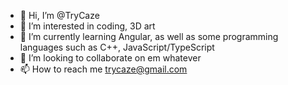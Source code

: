 - 👋 Hi, I’m @TryCaze
- 👀 I’m interested in coding, 3D art 
- 🌱 I’m currently learning Angular, as well as some programming languages such as C++, JavaScript/TypeScript 
- 💞️ I’m looking to collaborate on em whatever 
- 📫 How to reach me trycaze@gmail.com

<!---
TryCaze/TryCaze is a ✨ special ✨ repository because its `README.md` (this file) appears on your GitHub profile.
You can click the Preview link to take a look at your changes.
--->
